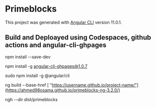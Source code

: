 # Primeblocks

This project was generated with [Angular CLI](https://github.com/angular/angular-cli) version 11.0.1.

## Build and Deploayed using Codespaces, github actions and angular-cli-ghpages 

npm install --save-dev

npm install -g angular-cli-ghpages@1.0.7

sudo npm install -g @angular/cli

ng build --base-href [ "https://username.github.io/project-name/"](https://ahmed98osama.github.io/primeblocks-ng-3.2.0/)

ngh --dir dist/primeblocks

